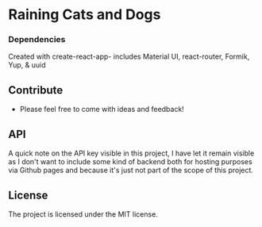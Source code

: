 # Raining Cats and Dogs

### Dependencies

Created with create-react-app- includes Material UI, react-router, Formik, Yup, & uuid

Contribute
----------

- Please feel free to come with ideas and feedback!

API
-------

A quick note on the API key visible in this project, I have let it remain visible as I don't want to include some kind of backend both for hosting purposes via Github pages and because it's just not part of the scope of this project. 

License
-------

The project is licensed under the MIT license.
